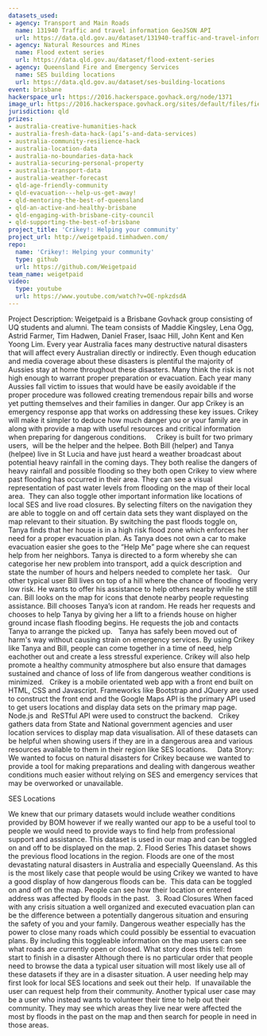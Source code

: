 ```yaml
---
datasets_used:
- agency: Transport and Main Roads
  name: 131940 Traffic and travel information GeoJSON API
  url: https://data.qld.gov.au/dataset/131940-traffic-and-travel-information-geojson-api
- agency: Natural Resources and Mines
  name: Flood extent series
  url: https://data.qld.gov.au/dataset/flood-extent-series
- agency: Queensland Fire and Emergency Services
  name: SES building locations
  url: https://data.qld.gov.au/dataset/ses-building-locations
event: brisbane
hackerspace_url: https://2016.hackerspace.govhack.org/node/1371
image_url: https://2016.hackerspace.govhack.org/sites/default/files/field/image/happycarl.png
jurisdiction: qld
prizes:
- australia-creative-humanities-hack
- australia-fresh-data-hack-(api’s-and-data-services)
- australia-community-resilience-hack
- australia-location-data
- australia-no-boundaries-data-hack
- australia-securing-personal-property
- australia-transport-data
- australia-weather-forecast
- qld-age-friendly-community
- qld-evacuation---help-us-get-away!
- qld-mentoring-the-best-of-queensland
- qld-an-active-and-healthy-brisbane
- qld-engaging-with-brisbane-city-council
- qld-supporting-the-best-of-brisbane
project_title: 'Crikey!: Helping your community'
project_url: http://weigetpaid.timhadwen.com/
repo:
  name: 'Crikey!: Helping your community'
  type: github
  url: https://github.com/Weigetpaid
team_name: weigetpaid
video:
  type: youtube
  url: https://www.youtube.com/watch?v=OE-npkzdsdA
---
```


Project Description:
Weigetpaid is a Brisbane Govhack group consisting of UQ students and alumni. The team consists of Maddie Kingsley, Lena Ogg, Astrid Farmer, Tim Hadwen, Daniel Fraser, Isaac Hill, John Kent and Ken Yoong Lim. Every year Australia faces many destructive natural disasters that will affect every Australian directly or indirectly. Even though education and media coverage about these disasters is plentiful the majority of Aussies stay at home throughout these disasters. Many think the risk is not high enough to warrant proper preparation or evacuation. Each year many Aussies fall victim to issues that would have be easily avoidable if the proper procedure was followed creating tremendous repair bills and worse yet putting themselves and their families in danger. Our app Crikey is an emergency response app that works on addressing these key issues. Crikey will make it simpler to deduce how much danger you or your family are in along with provide a map with useful resources and critical information when preparing for dangerous conditions.  ​​​​​​​
 
Crikey is built for two primary users,  will be the helper and the helpee. Both Bill (helper) and Tanya (helpee) live in St Lucia and have just heard a weather broadcast about potential heavy rainfall in the coming days. They both realise the dangers of heavy rainfall and possible flooding so they both open Crikey to view where past flooding has occurred in their area. They can see a visual representation of past water levels from flooding on the map of their local area.  They can also toggle other important information like locations of local SES and live road closures. By selecting filters on the navigation they are able to toggle on and off certain data sets they want displayed on the map relevant to their situation. By switching the past floods toggle on, Tanya finds that her house is in a high risk flood zone which enforces her need for a proper evacuation plan. As Tanya does not own a car to make evacuation easier she goes to the “Help Me” page where she can request help from her neighbors. Tanya is directed to a form whereby she can categorise her new problem into transport, add a quick description and state the number of hours and helpers needed to complete her task.
 
Our other typical user Bill lives on top of a hill where the chance of flooding very low risk. He wants to offer his assistance to help others nearby while he still can. Bill looks on the map for icons that denote nearby people requesting assistance. Bill chooses Tanya’s icon at random. He reads her requests and chooses to help Tanya by giving her a lift to a friends house on higher ground incase flash flooding begins. He requests the job and contacts Tanya to arrange the picked up. 
 
Tanya has safely been moved out of harm's way without causing strain on emergency services. By using Crikey like Tanya and Bill, people can come together in a time of need, help eachother out and create a less stressful experience. Crikey will also help promote a healthy community atmosphere but also ensure that damages sustained and chance of loss of life from dangerous weather conditions is minimized. 
 
Crikey is a mobile orientated web app with a front end built on HTML, CSS and Javascript. Frameworks like Bootstrap and JQuery are used to construct the front end and the Google Maps API is the primary API used to get users locations and display data sets on the primary map page. Node.js and  ReSTful API were used to construct the backend.
 
Crikey gathers data from State and National government agencies and user location services to display map data visualisation. All of these datasets can be helpful when showing users if they are in a dangerous area and various resources available to them in their region like SES locations.  
 
Data Story:
 
We wanted to focus on natural disasters for Crikey because we wanted to provide a tool for making preparations and dealing with dangerous weather conditions much easier without relying on SES and emergency services that may be overworked or unavailable. 
 

SES Locations

We knew that our primary datasets would include weather conditions provided by BOM however if we really wanted our app to be a useful tool to people we would need to provide ways to find help from professional support and assistance. This dataset is used in our map and can be toggled on and off to be displayed on the map. 
2. Flood Series
This dataset shows the previous flood locations in the region. Floods are one of the most devastating natural disasters in Australia and especially Queensland. As this is the most likely case that people would be using Crikey we wanted to have a good display of how dangerous floods can be.  This data can be toggled on and off on the map. People can see how their location or entered address was affected by floods in the past.
 
3. Road Closures
When faced with any crisis situation a well organized and executed evacuation plan can be the difference between a potentially dangerous situation and ensuring the safety of you and your family. Dangerous weather especially has the power to close many roads which could possibly be essential to evacuation plans. By including this toggleable information on the map users can see what roads are currently open or closed.
What story does this tell: from start to finish in a disaster
Although there is no particular order that people need to browse the data a typical user situation will most likely use all of these datasets if they are in a disaster situation. A user needing help may first look for local SES locations and seek out their help.  If unavailable the user can request help from their community.
Another typical user case may be a user who instead wants to volunteer their time to help out their community. They may see which areas they live near were affected the most by floods in the past on the map and then search for people in need in those areas.